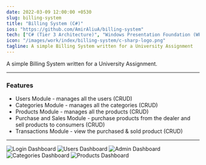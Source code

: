 ```yaml
---
date: 2022-03-09 12:00:00 +0530
slug: billing-system
title: "Billing System (C#)"
ios: "https://github.com/AmirAliuA/billing-system"
tech: ["C# (Tier 3 Architecture)", "Windows Presentation Foundation (WPF)", "Microsoft SQL Server 2018"]
icon: "/images/work/index/billing-system/c-sharp-logo.png"
tagline: A simple Billing System written for a University Assignment
---
```


A simple Billing System written for a University Assignment.

---

### Features
- Users Module - manages all the users (CRUD)
- Categories Module - manages all the categories (CRUD)
- Products Module - manages all the products (CRUD)
- Purchase and Sales Module - purchase products from the dealer and sell products to consumers (CRUD)
- Transactions Module - view the purchased & sold product (CRUD)

---

![Login Dashboard](/images/work/index/billing-system/login-dashboard.png)
![Users Dashboard](/images/work/index/billing-system/users-dashboard.png)
![Admin Dashboard](/images/work/index/billing-system/admin-dashboard.png)
![Categories Dashboard](/images/work/index/billing-system/categories-dashboard.png)
![Products Dashboard](/images/work/index/billing-system/products-dashboard.png)